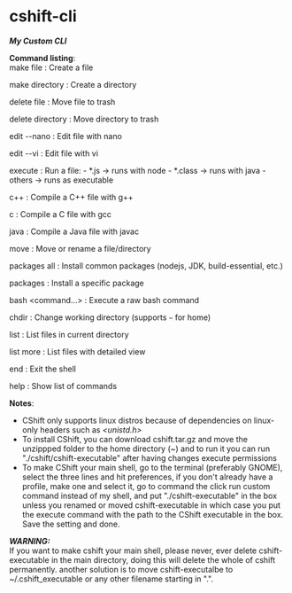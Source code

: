 # cshift-cli
***My Custom CLI***  

**Command listing**:  
make file <filename>
:   Create a file

make directory <dirname>
:   Create a directory

delete file <filename>
:   Move file to trash

delete directory <dirname>
:   Move directory to trash

edit --nano <filename>
:   Edit file with nano

edit --vi <filename>
:   Edit file with vi

execute <filename>
:   Run a file:
    - *.js → runs with node
    - *.class → runs with java
    - others → runs as executable

c++ <filename>
:   Compile a C++ file with g++

c <filename>
:   Compile a C file with gcc

java <filename>
:   Compile a Java file with javac

move <source> <destination>
:   Move or rename a file/directory

packages all
:   Install common packages (nodejs, JDK, build-essential, etc.)

packages <package>
:   Install a specific package

bash <command...>
:   Execute a raw bash command

chdir <path>
:   Change working directory (supports `~` for home)

list
:   List files in current directory

list more
:   List files with detailed view

end
:   Exit the shell
    
help
:  Show list of commands



**Notes**:  
- CShift only supports linux distros because of dependencies on linux-only headers such as *<unistd.h>*  
- To install CShift, you can download cshift.tar.gz and move the unzippped folder to the home directory (~) and to run it you can run "./cshift/cshift-executable" after having changes execute permissions  
- To make CShift your main shell, go to the terminal (preferably GNOME), select the three lines and hit preferences, if you don't already have a profile, make one and select it, go to command the click run custom command instead of my shell, and put "./cshift-executable" in the box unless you renamed or moved cshift-executable in which case you put the execute command with the path to the CShift executable in the box. Save the setting and done.  

***WARNING:***  
    If you want to make cshift your main shell, please never, ever delete cshift-executable in the main directory, doing this will delete the whole of cshift permanently. another solution is to move cshift-executalbe to ~/.cshift_executable or any other filename starting in ".".

